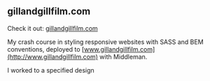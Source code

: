 ## gillandgillfilm.com

Check it out: [gillandgillfilm.com](http://www.gillandgillfilm.com/)

My crash course in styling responsive websites with SASS and BEM conventions, deployed to [www.gillandgillfilm.com](http://www.gillandgillfilm.com) with Middleman.

I worked to a specified design
